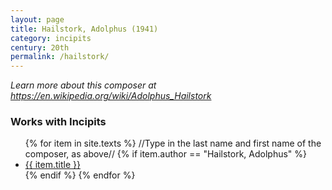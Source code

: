 ```yaml
---
layout: page
title: Hailstork, Adolphus (1941)
category: incipits
century: 20th 
permalink: /hailstork/
---
```


*Learn more about this composer at <a href="https://en.wikipedia.org/wiki/Adolphus_Hailstork" target="_blank">https://en.wikipedia.org/wiki/Adolphus_Hailstork</a>*
<br/>

### Works with Incipits
<ul class="texts">
    {% for item in site.texts %}
    //Type in the last name and first name of the composer, as above//
      {% if item.author == "Hailstork, Adolphus" %}
          <li class="text-title">
          <a href="{{ site.baseurl }}{{ item.url }}">
        {{ item.title }}
              </a>
    </li>
      {% endif %}
    {% endfor %}
</ul>
